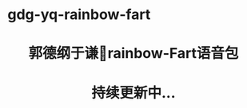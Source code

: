 # gdg-yq-rainbow-fart


<h1 align="center">
 郭德纲于谦🌈rainbow-Fart语音包


</h1>
<center>
  
# 持续更新中...
<center>
  
